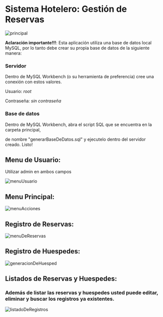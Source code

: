 # Sistema Hotelero: Gestión de Reservas
![principal](https://user-images.githubusercontent.com/83422731/218875270-ce83899a-5eaf-418d-a81d-74106e5693a0.png)

**Aclaración importante!!!**: 
Esta aplicación utiliza una base de datos local MySQL, por lo tanto debe crear su propia base de datos de la siguiente manera:

### Servidor

Dentro de MySQL Workbench (o su herramienta de preferencia) cree una conexión con estos valores.

Usuario:  *root*

Contraseña:  *sin contraseña*

### Base de datos

Dentro de MySQL Workbench, abra el script SQL que se encuentra en la carpeta principal,

de nombre "generarBaseDeDatos.sql" y ejecutelo dentro del servidor creado. Listo!

## Menu de Usuario:
Utilizar admin en ambos campos

![menuUsuario](https://user-images.githubusercontent.com/83422731/218875433-059473da-b581-43e5-ae42-e9b2d54474c6.png)

## Menu Principal:
![menuAcciones](https://user-images.githubusercontent.com/83422731/218875918-3ec730a1-c6bf-40d7-9e24-ca50ae4383eb.png)

## Registro de Reservas:
![menuDeReservas](https://user-images.githubusercontent.com/83422731/218876167-c5137d18-aab7-4cc9-9654-4c9a15803eaa.png)

## Registro de Huespedes:
![generacionDeHuesped](https://user-images.githubusercontent.com/83422731/218876480-223c2fc7-7338-40e3-a5d5-e2aa7302cbfb.png)

## Listados de Reservas y Huespedes:
### Además de listar las reservas y huespedes usted puede editar, eliminar y buscar los registros ya existentes.
![listadoDeRegistros](https://user-images.githubusercontent.com/83422731/218877240-ea699f03-9b46-459e-a69d-4941cd586b95.png)
